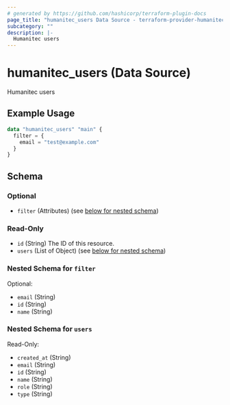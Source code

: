 ```yaml
---
# generated by https://github.com/hashicorp/terraform-plugin-docs
page_title: "humanitec_users Data Source - terraform-provider-humanitec"
subcategory: ""
description: |-
  Humanitec users
---
```


# humanitec_users (Data Source)

Humanitec users

## Example Usage

```terraform
data "humanitec_users" "main" {
  filter = {
    email = "test@example.com"
  }
}
```

<!-- schema generated by tfplugindocs -->
## Schema

### Optional

- `filter` (Attributes) (see [below for nested schema](#nestedatt--filter))

### Read-Only

- `id` (String) The ID of this resource.
- `users` (List of Object) (see [below for nested schema](#nestedatt--users))

<a id="nestedatt--filter"></a>
### Nested Schema for `filter`

Optional:

- `email` (String)
- `id` (String)
- `name` (String)


<a id="nestedatt--users"></a>
### Nested Schema for `users`

Read-Only:

- `created_at` (String)
- `email` (String)
- `id` (String)
- `name` (String)
- `role` (String)
- `type` (String)
